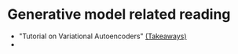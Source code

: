 # Generative model related reading

* "Tutorial on Variational Autoencoders" [(Takeaways)](doc/3-18.md)
* 
